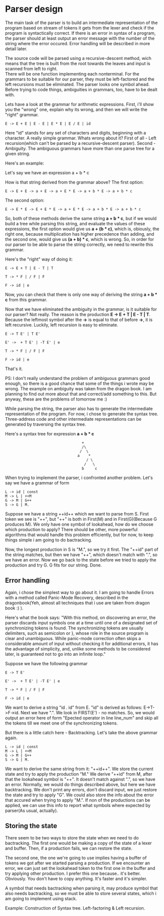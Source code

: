 # Parser design

The main task of the parser is to build an intermediate representation of the program
based on stream of tokens it gets from the lexer and check if the program is syntactically correct.
If there is an error in syntax of a program, the parser should at least output an error message
with the number of the string where the error occured. Error handling will be described in more detail later.


The source code will be parsed using a recursive-descent method, wich means that the tree is built
from the root towards the leaves and input is scanned from left to right.  
There will be one function implementing each nonterminal. For the grammars to be suitable for our parser,
they must be left-factored and the left recursions must be eliminated. The parser looks one symbol ahead.
Before trying to code things, ambiguities in grammars, too, have to be dealt with.



Lets have a look at the grammar for arithmetic expressions.
First, i'll show you the "wrong" one, explain why its wrong,
and then we will write the "right" grammar.

	E -> E + E | E - E | E * E | E / E | id

Here "id" stands for any set of characters and digits, beginning with a character.
A really simple grammar. Whats wrong about it? 
First of all - Left recursion(which can't be parsed by a recursive-descent parser).
Second - Ambiguity. The ambiguous grammars have more than one parse tree for a given string.

Here's an example: 

Let's say we have an expression a + b * c

How is that string derived from the grammar above?
The first option:

	E -> E + E -> a + E -> a + E * E -> a + b * E -> a + b * c

The second option:

	E -> E * E -> E + E * E -> a + E * E -> a + b * E -> a + b * c

So, both of these methods derive the same string **a + b * c**, but if we would
build a tree while parsing this string, and evaluate the values of these expressions, 
the first option would give us **a + (b * c)**, which is, obiously, the right one, because
multiplication has higher precedence than adding, and the second one, would give us
**(a + b) * c**, which is wrong. So, in order for our parser to be able to parse the string correctly,
we need to rewrite this grammar.

Here's the "right" way of doing it:

	E -> E + T | E - T | T

 	T -> * F | / F | F

 	F -> id | e

Now, you can check that there is only one way of deriving the string **a + b * c** from this grammar.

Now that we have eliminated the ambiguity in the grammar, is it suitable for our parser? Not really.
The reason is the production  **E -> E + T | E - T | T**.
Because the leftmost symbol after the **->** is equal to that of before **->**, it is left recursive.
Luckily, left recursion is easy to eliminate.

 	E -> T E' | T E'

 	E' ->  + T E' | -T E' | e

 	T -> * F | / F | F

 	F -> id | e

That's it. 

PS: I don't really understand the problem of ambiguous grammars good enough, so there is a good chance that
some of the things i wrote may be wrong. The example on ambiguity was taken from the dragon book.
I am planning to find out more about that and correct/add something to this.
But anyway, these are the problems of tomorrow me :)




While parsing the string, the parser also has to generate the intermediate representation of the program.
For now, i chose to generate the syntax tree. Three-address code and other intermediate representations can be
generated by traversing the syntax tree.

Here's a syntax tree for expression **a + b * c**

									   +
									   /\
									  /  \
									 a    *
									     / \
									    /   \
									   b	 c



When trying to implement the parser, i confronted another problem.
Let's say we have a grammar of form
	
	L -> id | const
	M -> L | ++M
	G -> M | G++
	S -> G | M.

Suppose we have a string ++id++ which we want to parse from S.
First token we see is "++", but "++" is both in First(M) and in First(G)(Because G produces M).
We only have one symbol of lookahead, how do we choose which production to apply? 
There should be other, more powerful algorithms that would handle this problem efficiently,
but for now, to keep things simple i am going to do bactracking. 

Now, the longest production in S is "M.", so we try it first. The "++id" part of the string matches,
but then we have "++", which doesn't match with ".", so we have an error. Now we go back to the 
state before we tried to apply the production and try G. G fits for our string. Done.


## Error handling
Again, i chose the simplest way to go about it. I am going to handle Errors with a method called
Panic-Mode Recovery, described in the dragonbook(Yeh, almost all techniques that i use are taken from dragon book :) ).

Here's what the book says:
"With this method, on discovering an error, the parser discards input symbols
one at a time until one of a designated set of synchronizing tokens is found.
The synchronizing tokens are usually delimiters, such as semicolon or }, whose
role in the source program is clear and unambiguous. While panic-mode correction often skips a 
considerable amount of input without checking it for additional errors, it has the 
advantage of simplicity, and, unlike some methods to be considered later, is 
guaranteed not to go into an infinite loop."

Suppose we have the following grammar 
 
	E -> T E'

	E' ->  + T E' | -T E' | e

	T -> * F | / F | F 

	F -> id | e


We want to derive a string "id . id" from E. "id" is derived as follows: E->T->F->id.
Next we have ".". We look in FIRST(E') - no matches. So, we would output an error here of form
"Epected operator in line line_num" and skip all the tokens till we meet one of the synchronizing tokens.

But there is a little catch here - Backtracking. Let's take the above grammar again.
	
	L -> id | const
	M -> L | ++M
	G -> M | G++
	S -> G | M.

We want to derive the same string from it: "++id++". We store the current state and try to apply the production "M."
We derive "++id" from M, after that the lookahead symbol is "++". It doesn't match against
".", so we have an error. Normally, we would do things described above, but here we have backtracking.
We don't print any errors, don't discard input, we just restore the state and try to apply "G".
We could also store the info about the error that accured when trying to apply "M.". If non of the productions 
can be applied, we can use this info to report what symbols where expected by parser(As usual, actually).



## Storing the state

There seem to be two ways to store the state when we need to do bactracking. 
The first one would be making a copy of the state of a lexer and buffer. 
Then, if a production fails, we can restore the state.

The second one, the one we're going to use implies having a buffer of tokens we got after we started parsing a production. 
If we encounter an error, we can just set the lookahead token to the first one in the buffer and try applying other production.
I prefer this one because.. it's better. Obviously. You don't have to copy anything. It's faster and it's simpler.

A symbol that needs bactracking when parsing it, may produce symbol that also needs bactracking, so we must be able to 
store several states, which i am going to implement using stack.

Example: Construction of Syntax tree.
Left-factoring & Left recursion.




